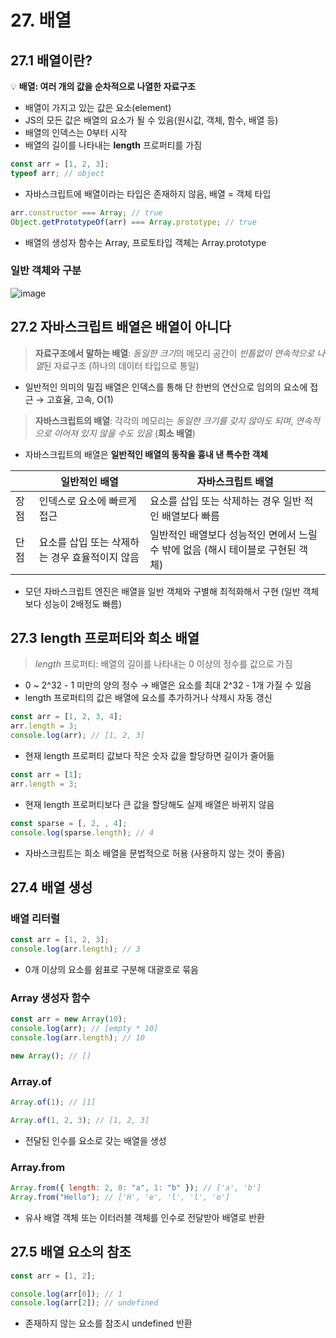 # 27. 배열

## 27.1 배열이란?


💡 <b>배열: 여러 개의 값을 순차적으로 나열한 자료구조</b>


- 배열이 가지고 있는 값은 요소(element)
- JS의 모든 값은 배열의 요소가 될 수 있음(원시값, 객체, 함수, 배열 등)
- 배열의 인덱스는 0부터 시작
- 배열의 길이를 나타내는 **length** 프로퍼티를 가짐

```jsx
const arr = [1, 2, 3];
typeof arr; // object
```

- 자바스크립트에 배열이라는 타입은 존재하지 않음, 배열 = 객체 타입

```jsx
arr.constructor === Array; // true
Object.getPrototypeOf(arr) === Array.prototype; // true
```

- 배열의 생성자 함수는 Array, 프로토타입 객체는 Array.prototype

### 일반 객체와 구분

![image](https://github.com/jwo0o0/Modern-Javascript-Deep-Dive/assets/70098708/a9595626-01a5-439b-9e60-23e6f46fda18)

## 27.2 자바스크립트 배열은 배열이 아니다


> **자료구조에서 말하는 배열**: *동일한 크기*의 메모리 공간이 *빈틈없이 연속적으로 나열*된 자료구조 (하나의 데이터 타입으로 통일)

- 일반적인 의미의 밀집 배열은 인덱스를 통해 단 한번의 연산으로 임의의 요소에 접근 → 고효율, 고속, O(1)

> **자바스크립트의 배열**: 각각의 메모리는 _동일한 크기를 갖지 않아도 되며_, _연속적으로 이어져 있지 않을 수도 있음_ (**희소 배열**)

- 자바스크립트의 배열은 **일반적인 배열의 동작을 흉내 낸 특수한 객체**

|      | 일반적인 배열                                  | 자바스크립트 배열                                                               |
| ---- | ---------------------------------------------- | ------------------------------------------------------------------------------- |
| 장점 | 인덱스로 요소에 빠르게 접근                    | 요소를 삽입 또는 삭제하는 경우 일반 적인 배열보다 빠름                          |
| 단점 | 요소를 삽입 또는 삭제하는 경우 효율적이지 않음 | 일반적인 배열보다 성능적인 면에서 느릴 수 밖에 없음 (해시 테이블로 구현된 객체) |

- 모던 자바스크립트 엔진은 배열을 일반 객체와 구별해 최적화해서 구현 (일반 객체보다 성능이 2배정도 빠름)

## 27.3 length 프로퍼티와 희소 배열


> _length_ 프로퍼티: 배열의 길이를 나타내는 0 이상의 정수를 값으로 가짐

- 0 ~ 2^32 - 1 미만의 양의 정수
  → 배열은 요소를 최대 2^32 - 1개 가질 수 있음
- length 프로퍼티의 값은 배열에 요소를 추가하거나 삭제시 자동 갱신

```jsx
const arr = [1, 2, 3, 4];
arr.length = 3;
console.log(arr); // [1, 2, 3]
```

- 현재 length 프로퍼티 값보다 작은 숫자 값을 할당하면 길이가 줄어듦

```jsx
const arr = [1];
arr.length = 3;
```

- 현재 length 프로퍼티보다 큰 값을 할당해도 실제 배열은 바뀌지 않음

```jsx
const sparse = [, 2, , 4];
console.log(sparse.length); // 4
```

- 자바스크립트는 희소 배열을 문법적으로 허용 (사용하지 않는 것이 좋음)

## 27.4 배열 생성

### 배열 리터럴

```jsx
const arr = [1, 2, 3];
console.log(arr.length); // 3
```

- 0개 이상의 요소를 쉼표로 구분해 대괄호로 묶음

### Array 생성자 함수

```jsx
const arr = new Array(10);
console.log(arr); // [empty * 10]
console.log(arr.length); // 10

new Array(); // []
```

### Array.of

```jsx
Array.of(1); // [1]

Array.of(1, 2, 3); // [1, 2, 3]
```

- 전달된 인수를 요소로 갖는 배열을 생성

### Array.from

```jsx
Array.from({ length: 2, 0: "a", 1: "b" }); // ['a', 'b']
Array.from("Hello"); // ['H', 'e', 'l', 'l', 'o']
```

- 유사 배열 객체 또는 이터러블 객체를 인수로 전달받아 배열로 반환

## 27.5 배열 요소의 참조

```jsx
const arr = [1, 2];

console.log(arr[0]); // 1
console.log(arr[2]); // undefined
```

- 존재하지 않는 요소를 참조시 undefined 반환
